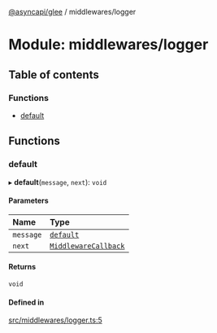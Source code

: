 [@asyncapi/glee](../README.md) / middlewares/logger

# Module: middlewares/logger

## Table of contents

### Functions

- [default](middlewares_logger.md#default)

## Functions

### default

▸ **default**(`message`, `next`): `void`

#### Parameters

| Name | Type |
| :------ | :------ |
| `message` | [`default`](../classes/lib_message.default.md) |
| `next` | [`MiddlewareCallback`](middlewares.md#middlewarecallback) |

#### Returns

`void`

#### Defined in

[src/middlewares/logger.ts:5](https://github.com/asyncapi/glee/blob/9352d7c/src/middlewares/logger.ts#L5)
